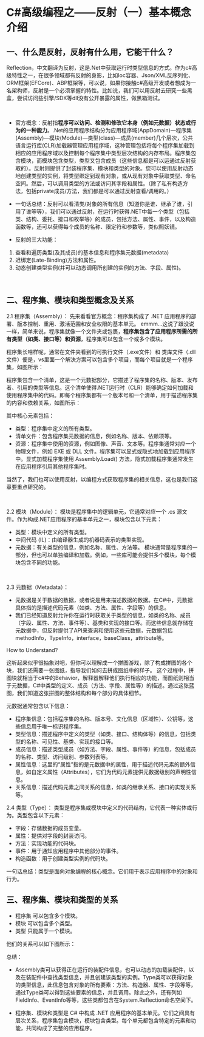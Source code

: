 # C#高级编程之——反射（一）基本概念介绍

## 一、什么是反射，反射有什么用，它能干什么？

Reflection，中文翻译为反射，这是.Net中获取运行时类型信息的方式。作为c#高级特性之一，在很多领域都有反射的身影，比如Ioc容器、Json/XML反序列化、ORM框架(EFCore)、ABP框架等，可以说，如果你接触c#高级开发或者想成为一名架构师，反射是一个必须掌握的特性。比如说，我们可以用反射去研究一些黑盒，尝试访问些引擎/SDK等dll没有公开暴露的属性，做黑箱测试。

<br>

- 官方概念：反射指**程序可以访问、检测和修改它本身（例如元数据）状态或行为的一种能力**。.Net的应用程序结构分为应用程序域(AppDomain)—程序集(Assembly)—模块(Module)—类型(class)—成员(member)几个层次，公共语言运行库(CLR)加载器管理应用程序域，这种管理包括将每个程序集加载到相应的应用程序域以及控制每个程序集中类型层次结构的内存布局。程序集包含模块，而模块包含类型，类型又包含成员（这些信息都是可以运通过反射获取的）。反射则提供了封装程序集、模块和类型的对象。您可以使用反射动态地创建类型的实例，将类型绑定到现有对象，或从现有对象中获取类型、命名空间。然后，可以调用类型的方法或访问其字段和属性。（除了私有构造方法，包括private成员/方法，我们都是可以通过反射查看/调用的。）
- 一句话总结：反射可以看清类/对象的所有信息（知道你是谁、继承了谁，引用了谁等等），我们可以通过反射，在运行时获得.NET中每一个类型（包括类、结构、委托、接口和枚举等）的成员，包括方法、属性、事件，以及构造函数等，还可以获得每个成员的名称、限定符和参数等，类似照妖镜。

- 反射的三大功能：

1. 查看和遍历类型(及其成员)的基本信息和程序集元数据(metadata)
2. 迟绑定(Late-Binding)方法和属性。
3. 动态创建类型实例(并可以动态调用所创建的实例的方法、字段、属性)。

<br>

## 二、程序集、模块和类型概念及关系

2.1 程序集（Assembly）：
先来看看官方概念：程序集构成了 .NET 应用程序的部署、版本控制、重用、激活范围和安全权限的基本单元。 emmm...这说了跟没说一样，简单来说，程序集就像一个文件夹或包裹，**程序集包含了应用程序所需的所有类型（如类、接口等）和资源**，程序集可以包含一个或多个模块。

程序集长啥样呢，通常在文件夹看到的可执行文件（.exe文件）和 类库文件（.dll文件）便是，vs里面一个解决方案可以包含多个项目，而每个项目就是一个程序集，如图所示：
  
程序集包含一个清单，这是一个元数据部分，它描述了程序集的名称、版本、发布者、引用的类型等信息。这个清单使得.NET运行时（CLR）能够确定如何加载和使用程序集中的代码。即每个程序集都有一个版本号和一个清单，用于描述程序集的内容和依赖关系，如图所示：

其中核心元素包括：

- 类型：程序集中定义的所有类型。
- 清单文件：包含程序集元数据的信息，例如名称、版本、依赖项等。
- 资源：程序集中使用的资源，例如图像、声音、文本等。程序集通常对应一个物理文件，例如 EXE 或 DLL 文件。程序集可以显式或隐式地加载到应用程序中。显式加载程序集使用 Assembly.Load() 方法，隐式加载程序集通常发生在应用程序引用其他程序集时。

当然了，我们也可以使用反射，以编程方式获取程序集的相关信息，这也是我们这章要重点研究的。

<br>

2.2 模块（Module）：
模块是程序集中的逻辑单元，它通常对应一个 .cs 源文件。作为构成.NET应用程序的基本单元之一，模块包含以下元素：

- 类型：模块中定义的所有类型。
- 中间代码 (IL)：由编译器生成的机器码表示的类型实现。
- 元数据：有关类型的信息，例如名称、属性、方法等。
模块通常是程序集的一部分，但也可以单独编译和加载。例如，一些库可能会提供多个模块，每个模块包含不同的功能。

<br>

2.3 元数据（Metadata）：

- 元数据是关于数据的数据，或者说是用来描述数据的数据。在C#中，元数据具体指的是描述代码元素（如类、方法、属性、字段等）的信息。
- 我们已经知道反射允许你在运行时获取关于类型的信息，如类的名称、成员（字段、属性、方法、事件等）、基类和实现的接口等。而这些信息就存储在元数据中，但反射提供了API来查询和使用这些元数据，元数据包括methodInfo，TypeInfo，interface，baseClass，attribute等。

How to Understand?

这听起来似乎很抽象对吧，但你可以理解成一个拼图游戏，除了构成拼图的各个块，我们还需要一张图纸，指导我们如何去拼成图纸中的样子。
这个过程中，拼图块就相当于c#中的Behavior，解释器解释他们执行相应的功能，而图纸则相当于元数据，C#中类型的定义、成员（方法、字段、属性等）的描述。通过这张蓝图，我们知道这张拼图的整体结构和每个部分的具体细节。

元数据通常包含以下信息：

- 程序集信息：包括程序集的名称、版本号、文化信息（区域性）、公钥等，这些信息用于唯一标识程序集。
- 类型信息：描述程序中定义的类型（如类、接口、结构体等）的信息，包括类型的名称、可见性、基类、实现的接口等。
- 成员信息：描述类型成员（如方法、字段、属性、事件等）的信息，包括成员的名称、类型、访问级别、参数列表等。
- 属性信息：这里的“属性”指的是元数据中的属性，用于描述代码元素的额外信息，如自定义属性（Attributes），它们为代码元素提供元数据级别的声明性信息。
- 关系信息：描述代码元素之间关系的信息，如类的继承关系、接口的实现关系等。

2.4 类型（Type）：
类型是程序集或模块中定义的代码结构，它代表一种实体或行为。类型包含以下元素：

- 字段：存储数据的成员变量。
- 属性：提供对字段的封装访问。
- 方法：实现功能的代码块。
- 事件：用于通知应用程序中其他部分的事件。
- 构造函数：用于创建类型实例的代码块。

一句话总结：类型是面向对象编程的核心概念。它们用于表示应用程序中的对象和行为。

## 三、程序集、模块和类型的关系

- 程序集 可以包含多个模块。
- 模块 可以包含多个类型。
- 类型 只能属于一个模块。

他们的关系可以如下图所示：

总结：

- Assembly类可以获得正在运行的装配件信息，也可以动态的加载装配件，以及在装配件中查找类型信息，并且创建该类型的实例。Type类可以获得对象的类型信息，此信息包含对象的所有要素：方法、构造器、属性、字段等等，通过Type类可以得到这些要素的信息，并且调用。除此之外，还有列如FieldInfo、EventInfo等等，这些类都包含在System.Reflection命名空间下。

- 程序集、模块和类型是 C# 中构成 .NET 应用程序的基本单元。它们之间具有层次关系，程序集包含模块，模块包含类型。每个单元都包含特定的元素和功能，共同构成了完整的应用程序。
